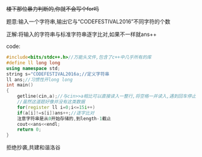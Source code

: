 ~~楼下那位暴力判断的,你就不会写个for吗~~

题意:输入一个字符串,输出它与“CODEFESTIVAL2016”不同字符的个数

正解:将输入的字符串与标准字符串逐字比对,如果不一样就ans++

code:
```cpp
#include<bits/stdc++.h>//万能头文件,包含了c++中几乎所有的库
#define ll long long
using namespace std;
string s="CODEFESTIVAL2016a;//定义字符串
ll ans;//习惯性开long long
int main()
{
	getline(cin,a);//与cin>>a相比可以直接读入一整行,将空格一并读入,遇到回车停止
	//虽然这道题好像并没有这类数据
	for(register ll i=0;i<=15i++)
	if(a[i]!=s[i])ans++;//逐字比对
	注意字符串是从0开始存储的,到length-1截止
    cout<<ans<<endl;
    return 0;
}
```
拒绝抄袭,共建和谐洛谷